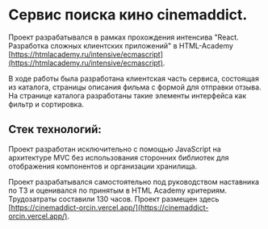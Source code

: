 # Сервис поиска кино cinemaddict.

Проект разрабатывался в рамках прохождения интенсива "React. Разработка сложных клиентских приложений" в HTML-Academy [https://htmlacademy.ru/intensive/ecmascript](https://htmlacademy.ru/intensive/ecmascript).

В ходе работы была разработана клиентская часть сервиса, состоящая из каталога, страницы описания фильма с формой для отправки отзыва.\
На странице каталога разработаны такие элементы интерфейса как фильтр и сортировка.

## Стек технологий: 
Проект разработан исключительно с помощью JavaScript на архитектуре MVC без использования сторонних библиотек для отображения компонентов и организации хранилища.
  
Проект разрабатывался самостоятельно под руководством наставника по ТЗ и оценивался по принятым в HTML Academy критериям.
Трудозатраты составили 130 часов.
Проект размещен здесь [https://cinemaddict-orcin.vercel.app/](https://cinemaddict-orcin.vercel.app/).
